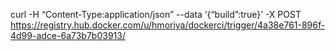 curl -H “Content-Type:application/json” --data ‘{“build”:true}’ -X POST
https://registry.hub.docker.com/u/hmoriya/dockerci/trigger/4a38e761-896f-4d99-adce-6a73b7b03913/


